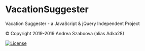 # VacationSuggester
Vacation Suggester - a JavaScript &amp; jQuery Independent Project

&copy; Copyright 2019-2019 Andrea Szaboova (alias Adka28)

[![License](https://img.shields.io/badge/License-Apache%202.0-blue.svg)](https://opensource.org/licenses/Apache-2.0)
